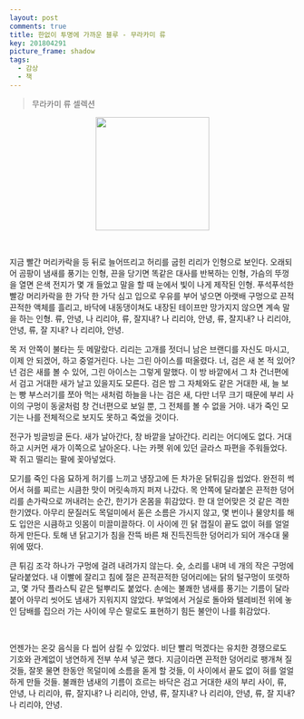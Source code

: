 ```yaml
---
layout: post
comments: true
title: 한없이 투명에 가까운 블루 - 무라카미 류
key: 201804291
picture_frame: shadow
tags:
  - 감상
  - 책
---
```


> 무라카미 류 셀렉션

<p style="text-align:center"><img src="https://raw.githubusercontent.com/q0115643/my_blog/master/images/book-cover/Almost-Transparent-Blue.png" width="200" height="200" /></p>

<!--more-->
<br>


지금 빨간 머리카락을 등 뒤로 늘어뜨리고 허리를 굽힌 리리가 인형으로 보인다. 오래되어 곰팡이 냄새를 풍기는 인형, 끈을 당기면 똑같은 대사를 반복하는 인형, 가슴의 뚜껑을 열면 은색 전지가 몇 개 들었고 말을 할 때 눈에서 빛이 나게 제작된 인형. 푸석푸석한 빨강 머리카락을 한 가닥 한 가닥 심고 입으로 우유를 부어 넣으면 아랫배 구멍으로 끈적끈적한 액체를 흘리고, 바닥에 내동댕이쳐도 내장된 테이프만 망가지지 않으면 계속 말을 하는 인형. 류, 안녕, 나 리리야, 류, 잘지내? 나 리리야, 안녕, 류, 잘지내? 나 리리야, 안녕, 류, 잘 지내? 나 리리야, 안녕.

목 저 안쪽이 불타는 듯 메말랐다. 리리는 고개를 젓더니 남은 브랜디를 자신도 마시고, 이제 안 되겠어, 하고 중얼거린다. 나는 그린 아이스를 떠올렸다. 너, 검은 새 본 적 있어? 넌 검은 새를 볼 수 있어, 그린 아이스는 그렇게 말했다. 이 방 바깥에서 그 차 건너편에서 검고 거대한 새가 날고 있을지도 모른다. 검은 밤 그 자체와도 같은 거대한 새, 늘 보는 빵 부스러기를 쪼아 먹는 새처럼 하늘을 나는 검은 새, 다만 너무 크기 때문에 부리 사이의 구멍이 동굴처럼 창 건너편으로 보일 뿐, 그 전체를 볼 수 없을 거야. 내가 죽인 모기는 나를 전체적으로 보지도 못하고 죽었을 것이다.

전구가 빙글빙글 돈다. 새가 날아간다, 창 바깥을 날아간다. 리리는 어디에도 없다. 거대하고 시커먼 새가 이쪽으로 날아온다. 나는 카펫 위에 있던 글라스 파편을 주워들었다. 꽉 쥐고 떨리는 팔에 꽂아넣었다.

모기를 죽인 다음 묘하게 허기를 느끼고 냉장고에 든 차가운 닭튀김을 씹었다. 완전히 썩어서 혀를 찌르는 시큼한 맛이 머릿속까지 퍼져 나갔다. 목 안쪽에 달라붙은 끈적한 덩어리를 손가락으로 꺼내려는 순간, 한기가 온몸을 휘감았다. 한 대 얻어맞은 것 같은 격한 한기였다. 아무리 문질러도 목덜미에서 돋은 소름은 가시지 않고, 몇 번이나 물양치를 해도 입안은 시큼하고 잇몸이 미끌미끌하다. 이 사이에 낀 닭 껍질이 끝도 없이 혀를 얼얼하게 만든다. 토해 낸 닭고기가 침을 잔뜩 바른 채 진득진득한 덩어리가 되어 개수대 물 위에 떴다.

큰 튀김 조각 하나가 구멍에 걸려 내려가지 않는다. 슛, 소리를 내며 네 개의 작은 구멍에 달라붙었다. 내 이빨에 잘리고 침에 절은 끈적끈적한 덩어리에는 닭의 털구멍이 또렷하고, 몇 가닥 플라스틱 같은 털뿌리도 붙었다. 손에는 불쾌한 냄새를 풍기는 기름이 달라붙어 아무리 씻어도 냄새가 지워지지 않았다. 부엌에서 거실로 돌아와 텔레비전 위에 놓인 담배를 집으러 가는 사이에 무슨 말로도 표현하기 힘든 불안이 나를 휘감았다.

<br>

언젠가는 온갖 음식을 다 씹어 삼킬 수 있었다. 비단 빨리 먹겠다는 유치한 경쟁으로도 기호와 관계없이 냉연하게 전부 쑤셔 넣곤 했다. 지금이라면 끈적한 덩어리로 팽개쳐 질 것들, 잘못 물면 한동안 목덜미에 소름을 돋게 할 것들, 이 사이에서 끝도 없이 혀를 얼얼하게 만들 것들. 불쾌한 냄새의 기름이 흐르는 바닥은 검고 거대한 새의 부리 사이, 류, 안녕, 나 리리야, 류, 잘지내? 나 리리야, 안녕, 류, 잘지내? 나 리리야, 안녕, 류, 잘 지내? 나 리리야, 안녕.


